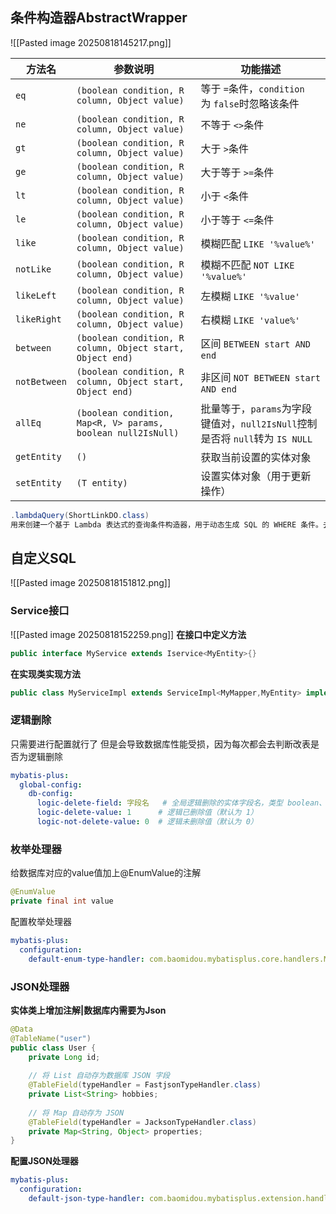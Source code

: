 ## 条件构造器AbstractWrapper
![[Pasted image 20250818145217.png]]

| **方法名​**​    | ​**​参数说明​**​                                                 | ​**​功能描述​**​                                              |
| ------------ | ------------------------------------------------------------ | --------------------------------------------------------- |
| `eq`         | `(boolean condition, R column, Object value)`                | 等于 `=`条件，`condition`为 `false`时忽略该条件                       |
| `ne`         | `(boolean condition, R column, Object value)`                | 不等于 `<>`条件                                                |
| `gt`         | `(boolean condition, R column, Object value)`                | 大于 `>`条件                                                  |
| `ge`         | `(boolean condition, R column, Object value)`                | 大于等于 `>=`条件                                               |
| `lt`         | `(boolean condition, R column, Object value)`                | 小于 `<`条件                                                  |
| `le`         | `(boolean condition, R column, Object value)`                | 小于等于 `<=`条件                                               |
| `like`       | `(boolean condition, R column, Object value)`                | 模糊匹配 `LIKE '%value%'`                                     |
| `notLike`    | `(boolean condition, R column, Object value)`                | 模糊不匹配 `NOT LIKE '%value%'`                                |
| `likeLeft`   | `(boolean condition, R column, Object value)`                | 左模糊 `LIKE '%value'`                                       |
| `likeRight`  | `(boolean condition, R column, Object value)`                | 右模糊 `LIKE 'value%'`                                       |
| `between`    | `(boolean condition, R column, Object start, Object end)`    | 区间 `BETWEEN start AND end`                                |
| `notBetween` | `(boolean condition, R column, Object start, Object end)`    | 非区间 `NOT BETWEEN start AND end`                           |
| `allEq`      | `(boolean condition, Map<R, V> params, boolean null2IsNull)` | 批量等于，`params`为字段键值对，`null2IsNull`控制是否将 `null`转为 `IS NULL` |
| `getEntity`  | `()`                                                         | 获取当前设置的实体对象                                               |
| `setEntity`  | `(T entity)`                                                 | 设置实体对象（用于更新操作）                                            |
```java
.lambdaQuery(ShortLinkDO.class) 
用来创建一个基于 Lambda 表达式的查询条件构造器，用于动态生成 SQL 的 WHERE 条件。去掉以后需要改用字符串字段名构造条件
```
## 自定义SQL
![[Pasted image 20250818151812.png]]

### Service接口
![[Pasted image 20250818152259.png]]
**在接口中定义方法**
```java
public interface MyService extends Iservice<MyEntity>{}
```
**在实现类实现方法**
```java
public class MyServiceImpl extends ServiceImpl<MyMapper,MyEntity> implements MyService
```

### **逻辑删除**
只需要进行配置就行了
但是会导致数据库性能受损，因为每次都会去判断改表是否为逻辑删除
```yaml
mybatis-plus:
  global-config:
    db-config:
      logic-delete-field: 字段名   # 全局逻辑删除的实体字段名，类型 boolean、integer
      logic-delete-value: 1      # 逻辑已删除值（默认为 1）
      logic-not-delete-value: 0  # 逻辑未删除值（默认为 0）
```

### 枚举处理器
给数据库对应的value值加上@EnumValue的注解
```java
@EnumValue
private final int value
```
配置枚举处理器
```yaml
mybatis-plus:
  configuration:
    default-enum-type-handler: com.baomidou.mybatisplus.core.handlers.MybatisEnumTypeHandler
```

### **JSON处理器**
**实体类上增加注解|数据库内需要为Json**
```java
@Data
@TableName("user")
public class User {
    private Long id;
    
    // 将 List 自动存为数据库 JSON 字段
    @TableField(typeHandler = FastjsonTypeHandler.class)
    private List<String> hobbies;
    
    // 将 Map 自动存为 JSON
    @TableField(typeHandler = JacksonTypeHandler.class)
    private Map<String, Object> properties;
}
```

**配置JSON处理器**
```YAML
mybatis-plus:
  configuration:
    default-json-type-handler: com.baomidou.mybatisplus.extension.handlers.FastjsonTypeHandler
```
